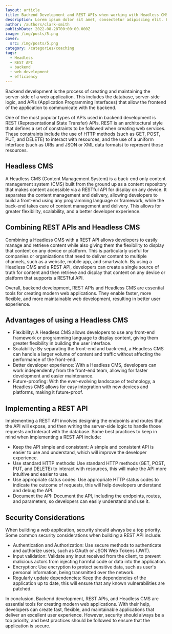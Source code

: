 ```yaml
---
layout: article
title: Backend Development and REST APIs when working with Headless CMS
description: Lorem ipsum dolor sit amet, consectetur adipiscing elit. Et nemo nimium beatus est; Idemne, quod iucunde? Duo Reges constructio interrete. At iamdecimum annum in spelunca iacet.
author: /authors/clark-smith
publishDate: 2022-08-28T00:00:00.000Z
image: /img/posts/5.png
cover:
  src: /img/posts/5.png
category: /categories/coaching
tags:
  - Headless
  - REST API
  - backend
  - web development
  - efficiency
---
```



Backend development is the process of creating and maintaining the server-side of a web application. This includes the database, server-side logic, and APIs (Application Programming Interfaces) that allow the frontend of the application to communicate with the backend.

One of the most popular types of APIs used in backend development is REST (Representational State Transfer) APIs. REST is an architectural style that defines a set of constraints to be followed when creating web services. These constraints include the use of HTTP methods (such as GET, POST, PUT, and DELETE) to interact with resources, and the use of a uniform interface (such as URIs and JSON or XML data formats) to represent those resources.

## Headless CMS
A Headless CMS (Content Management System) is a back-end only content management system (CMS) built from the ground up as a content repository that makes content accessible via a RESTful API for display on any device. It separates the content management and delivery, allowing developers to build a front-end using any programming language or framework, while the back-end takes care of content management and delivery. This allows for greater flexibility, scalability, and a better developer experience.

## Combining REST APIs and Headless CMS
Combining a Headless CMS with a REST API allows developers to easily manage and retrieve content while also giving them the flexibility to display that content on any device or platform. This is particularly useful for companies or organizations that need to deliver content to multiple channels, such as a website, mobile app, and smartwatch. By using a Headless CMS and a REST API, developers can create a single source of truth for content and then retrieve and display that content on any device or platform that supports a RESTful API.

Overall, backend development, REST APIs and Headless CMS are essential tools for creating modern web applications. They enable faster, more flexible, and more maintainable web development, resulting in better user experience.

## Advantages of using a Headless CMS
* Flexibility: A Headless CMS allows developers to use any front-end framework or programming language to display content, giving them greater flexibility in building the user interface.
* Scalability: By separating the front-end and back-end, a Headless CMS can handle a larger volume of content and traffic without affecting the performance of the front-end.
* Better developer experience: With a Headless CMS, developers can work independently from the front-end team, allowing for faster development and easier maintenance.
* Future-proofing: With the ever-evolving landscape of technology, a Headless CMS allows for easy integration with new devices and platforms, making it future-proof.
## Implementing a REST API
Implementing a REST API involves designing the endpoints and routes that the API will expose, and then writing the server-side logic to handle those requests and interact with the database. Some best practices to keep in mind when implementing a REST API include:

* Keep the API simple and consistent: A simple and consistent API is easier to use and understand, which will improve the developer experience.
* Use standard HTTP methods: Use standard HTTP methods (GET, POST, PUT, and DELETE) to interact with resources, this will make the API more intuitive and easier to use.
* Use appropriate status codes: Use appropriate HTTP status codes to indicate the outcome of requests, this will help developers understand and debug the API.
* Document the API: Document the API, including the endpoints, routes, and parameters, so developers can easily understand and use it.

## Security Considerations
When building a web application, security should always be a top priority. Some common security considerations when building a REST API include:

* Authentication and Authorization: Use secure methods to authenticate and authorize users, such as OAuth or JSON Web Tokens (JWT).
* Input validation: Validate any input received from the client, to prevent malicious actors from injecting harmful code or data into the application.
* Encryption: Use encryption to protect sensitive data, such as user's personal information, being transmitted over the network.
* Regularly update dependencies: Keep the dependencies of the application up to date, this will ensure that any known vulnerabilities are patched.

In conclusion, Backend development, REST APIs, and Headless CMS are essential tools for creating modern web applications. With their help, developers can create fast, flexible, and maintainable applications that deliver an excellent user experience. However, security should always be a top priority, and best practices should be followed to ensure that the application is secure.
